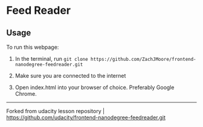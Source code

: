 Feed Reader
===========

Usage
-----

To run this webpage:

1. In the terminal, run ```git clone https://github.com/ZachJMoore/frontend-nanodegree-feedreader.git```

2. Make sure you are connected to the internet

3. Open index.html into your browser of choice. Preferably Google Chrome.

<hr width="100%">

Forked from udacity lesson repository | https://github.com/udacity/frontend-nanodegree-feedreader.git